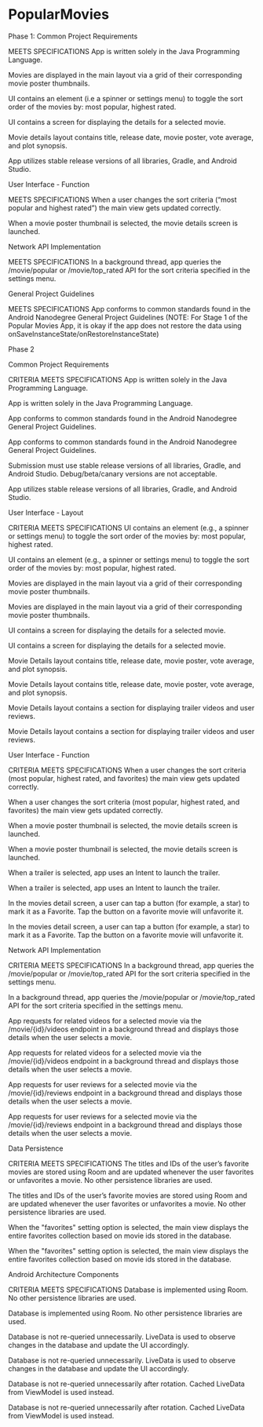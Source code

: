 # PopularMovies
Phase 1:
Common Project Requirements

MEETS SPECIFICATIONS
App is written solely in the Java Programming Language.

Movies are displayed in the main layout via a grid of their corresponding movie poster thumbnails.

UI contains an element (i.e a spinner or settings menu) to toggle the sort order of the movies by: most popular, highest rated.

UI contains a screen for displaying the details for a selected movie.

Movie details layout contains title, release date, movie poster, vote average, and plot synopsis.

App utilizes stable release versions of all libraries, Gradle, and Android Studio.

User Interface - Function

MEETS SPECIFICATIONS
When a user changes the sort criteria (“most popular and highest rated”) the main view gets updated correctly.

When a movie poster thumbnail is selected, the movie details screen is launched.

Network API Implementation

MEETS SPECIFICATIONS
In a background thread, app queries the /movie/popular or /movie/top_rated API for the sort criteria specified in the settings menu.

General Project Guidelines

MEETS SPECIFICATIONS
App conforms to common standards found in the Android Nanodegree General Project Guidelines (NOTE: For Stage 1 of the Popular Movies App, it is okay if the app does not restore the data using onSaveInstanceState/onRestoreInstanceState)

Phase 2

Common Project Requirements

CRITERIA
MEETS SPECIFICATIONS
App is written solely in the Java Programming Language.

App is written solely in the Java Programming Language.

App conforms to common standards found in the Android Nanodegree General Project Guidelines.

App conforms to common standards found in the Android Nanodegree General Project Guidelines.

Submission must use stable release versions of all libraries, Gradle, and Android Studio. Debug/beta/canary versions are not acceptable.

App utilizes stable release versions of all libraries, Gradle, and Android Studio.

User Interface - Layout

CRITERIA
MEETS SPECIFICATIONS
UI contains an element (e.g., a spinner or settings menu) to toggle the sort order of the movies by: most popular, highest rated.

UI contains an element (e.g., a spinner or settings menu) to toggle the sort order of the movies by: most popular, highest rated.

Movies are displayed in the main layout via a grid of their corresponding movie poster thumbnails.

Movies are displayed in the main layout via a grid of their corresponding movie poster thumbnails.

UI contains a screen for displaying the details for a selected movie.

UI contains a screen for displaying the details for a selected movie.

Movie Details layout contains title, release date, movie poster, vote average, and plot synopsis.

Movie Details layout contains title, release date, movie poster, vote average, and plot synopsis.

Movie Details layout contains a section for displaying trailer videos and user reviews.

Movie Details layout contains a section for displaying trailer videos and user reviews.

User Interface - Function

CRITERIA
MEETS SPECIFICATIONS
When a user changes the sort criteria (most popular, highest rated, and favorites) the main view gets updated correctly.

When a user changes the sort criteria (most popular, highest rated, and favorites) the main view gets updated correctly.

When a movie poster thumbnail is selected, the movie details screen is launched.

When a movie poster thumbnail is selected, the movie details screen is launched.

When a trailer is selected, app uses an Intent to launch the trailer.

When a trailer is selected, app uses an Intent to launch the trailer.

In the movies detail screen, a user can tap a button (for example, a star) to mark it as a Favorite. Tap the button on a favorite movie will unfavorite it.

In the movies detail screen, a user can tap a button (for example, a star) to mark it as a Favorite. Tap the button on a favorite movie will unfavorite it.

Network API Implementation

CRITERIA
MEETS SPECIFICATIONS
In a background thread, app queries the /movie/popular or /movie/top_rated API for the sort criteria specified in the settings menu.

In a background thread, app queries the /movie/popular or /movie/top_rated API for the sort criteria specified in the settings menu.

App requests for related videos for a selected movie via the /movie/{id}/videos endpoint in a background thread and displays those details when the user selects a movie.

App requests for related videos for a selected movie via the /movie/{id}/videos endpoint in a background thread and displays those details when the user selects a movie.

App requests for user reviews for a selected movie via the /movie/{id}/reviews endpoint in a background thread and displays those details when the user selects a movie.

App requests for user reviews for a selected movie via the /movie/{id}/reviews endpoint in a background thread and displays those details when the user selects a movie.

Data Persistence

CRITERIA
MEETS SPECIFICATIONS
The titles and IDs of the user’s favorite movies are stored using Room and are updated whenever the user favorites or unfavorites a movie. No other persistence libraries are used.

The titles and IDs of the user’s favorite movies are stored using Room and are updated whenever the user favorites or unfavorites a movie. No other persistence libraries are used.

When the "favorites" setting option is selected, the main view displays the entire favorites collection based on movie ids stored in the database.

When the "favorites" setting option is selected, the main view displays the entire favorites collection based on movie ids stored in the database.

Android Architecture Components

CRITERIA
MEETS SPECIFICATIONS
Database is implemented using Room. No other persistence libraries are used.

Database is implemented using Room. No other persistence libraries are used.

Database is not re-queried unnecessarily. LiveData is used to observe changes in the database and update the UI accordingly.

Database is not re-queried unnecessarily. LiveData is used to observe changes in the database and update the UI accordingly.

Database is not re-queried unnecessarily after rotation. Cached LiveData from ViewModel is used instead.

Database is not re-queried unnecessarily after rotation. Cached LiveData from ViewModel is used instead.
